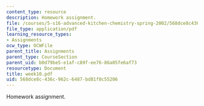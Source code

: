 ```yaml
---
content_type: resource
description: Homework assignment.
file: /courses/5-s16-advanced-kitchen-chemistry-spring-2002/568dce8c436c962c6487bd81f0c55206_week10.pdf
file_type: application/pdf
learning_resource_types:
- Assignments
ocw_type: OCWFile
parent_title: Assignments
parent_type: CourseSection
parent_uid: b0d79be5-e1af-c89f-ee76-86a05fe6af73
resourcetype: Document
title: week10.pdf
uid: 568dce8c-436c-962c-6487-bd81f0c55206
---
```

Homework assignment.

